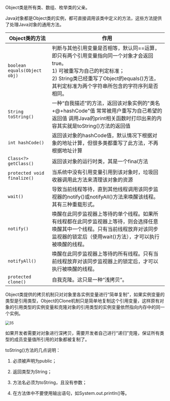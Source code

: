 Object类是所有类、数组、枚举类的父亲。

Java对象都是Object类的实例，都可直接调用该类中定义的方法，这些方法提供了处理Java对象的通用方法。

| Object类的方法               | 作用                                                         |
| ---------------------------- | ------------------------------------------------------------ |
| `boolean equals(Object obj)` | 判断与其他引用变量是否相等，默认同==运算，即只有两个引用变量指向同一个对象才会返回true。<br />1) 可被重写为自己的判定标准；<br />2) String类已经重写了Object的equals()方法，其判定标准为两个字符串所包含的字符序列是否相同。 |
| `String toString()`          | 一种“自我描述”的方法，返回该对象实例的"类名+@+hashCode"值     常常被用户重写为自己希望的返回值   调用Java的print相关函数时打印出来的内容其实就是toString()方法的返回值 |
| `int hashCode()`             | 返回该对象的hashCode值，默认情况下根据对象的地址计算，但很多类都重写了此方法，不再根据地址计算 |
| `Class<?> getClass()`        | 返回该对象的运行时类，其是一个final方法                      |
| `protected void finalize()`  | 当系统中没有引用变量引用到该对象时，垃圾回收器调用此方法来清理该对象的资源 |
| `wait()`                     | 导致当前线程等待，直到其他线程调用该同步监视器的notify()或notifyAll()方法来唤醒该线程。<br />其有三种重载形式。 |
| `notify()`                   | 唤醒在此同步监视器上等待的单个线程。如果所有线程都在此同步监视器上等待，则会选择任意唤醒其中一个线程。只有当前线程放弃对该同步监视器的锁定后（使用wait()方法），才可以执行被唤醒的线程。 |
| `notifyAll()`                | 唤醒在此同步监视器上等待的所有线程。只有当前线程放弃对该同步监视器上的锁定后，才可以执行被唤醒的线程。 |
| `protected clone()`          | 自我克隆。这只是一种“浅拷贝”。                               |

Object类提供的拷贝机制只对对象里各实例变量进行“简单复制”，如果实例变量的类型是引用类型，Object的Clone机制只是简单地复制这个引用变量，这样原有对象的引用类型的实例变量和克隆对象的引用类型的实例变量依然指向内存中的同一个实例。

<img src="https://chua-n.gitee.io/blog-images/notebooks/Java/35.png" alt="35" style="zoom:80%;" />

如果开发者需要对对象进行深拷贝，需要开发者自己进行“递归”克隆，保证所有类型的成员变量值所引用的对象都被复制了。

toString()方法的几点说明：

1. 必须被声明为public；

2. 返回类型为String；

3. 方法名必须为toString，且没有参数；

4. 在方法体中不要使用输出语句，如System.out.println()等。

